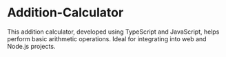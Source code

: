 # Addition-Calculator
This addition calculator, developed using TypeScript and JavaScript, helps perform basic arithmetic operations. Ideal for integrating into web and Node.js projects.
